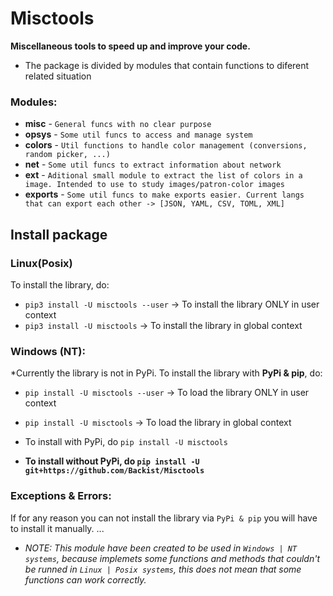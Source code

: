 # Misctools
**Miscellaneous tools to speed up and improve your code.**
- The package is divided by modules that contain functions to diferent related situation

### Modules:
- **misc** - ``General funcs with no clear purpose``
- **opsys** - ``Some util funcs to access and manage system``
- **colors** - ``Util functions to handle color management (conversions, random picker, ...)``
- **net** - ``Some util funcs to extract information about network``
- **ext** - ``Aditional small module to extract the list of colors in a image. Intended to use to study images/patron-color images``
- **exports** - ``Some util funcs to make exports easier. Current langs that can export each other -> [JSON, YAML, CSV, TOML, XML]``

## Install package

### Linux(Posix)
To install the library, do:
- ``pip3 install -U misctools --user`` -> To install the library ONLY in user context
- ``pip3 install -U misctools`` -> To install the library in global context

### Windows (NT):
*Currently the library is not in PyPi.
To install the library with **PyPi & pip**, do:
- ``pip install -U misctools --user`` -> To load the library ONLY in user context
- ``pip install -U misctools`` -> To load the library in global context

- To install with PyPi, do ``pip install -U misctools``
- **To install without PyPi, do ``pip install -U git+https://github.com/Backist/Misctools``**

### Exceptions & Errors:
If for any reason you can not install the library via ``PyPi & pip`` you will have to install it manually.
...


- _NOTE: This module have been created to be used in ``Windows | NT systems``, because implemets some functions and methods that couldn't be runned in ``Linux | Posix systems``, this does not mean that some functions can work correctly._

